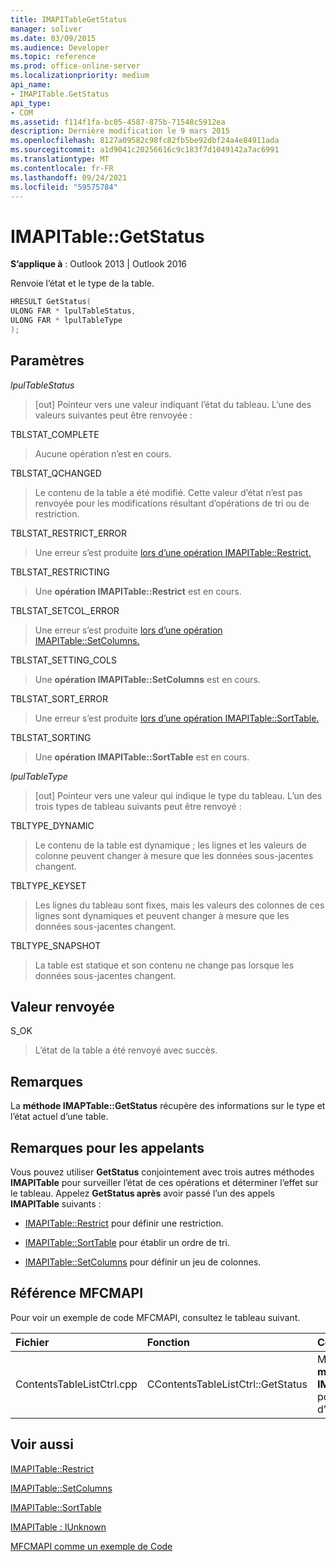 ```yaml
---
title: IMAPITableGetStatus
manager: soliver
ms.date: 03/09/2015
ms.audience: Developer
ms.topic: reference
ms.prod: office-online-server
ms.localizationpriority: medium
api_name:
- IMAPITable.GetStatus
api_type:
- COM
ms.assetid: f114f1fa-bc05-4587-875b-71548c5912ea
description: Dernière modification le 9 mars 2015
ms.openlocfilehash: 8127a09582c98fc82fb5be92dbf24a4e84911ada
ms.sourcegitcommit: a1d9041c20256616c9c183f7d1049142a7ac6991
ms.translationtype: MT
ms.contentlocale: fr-FR
ms.lasthandoff: 09/24/2021
ms.locfileid: "59575784"
---
```

# <a name="imapitablegetstatus"></a>IMAPITable::GetStatus

  
  
**S’applique à** : Outlook 2013 | Outlook 2016 
  
Renvoie l’état et le type de la table.
  
```cpp
HRESULT GetStatus(
ULONG FAR * lpulTableStatus,
ULONG FAR * lpulTableType
);
```

## <a name="parameters"></a>Paramètres

 _lpulTableStatus_
  
> [out] Pointeur vers une valeur indiquant l’état du tableau. L’une des valeurs suivantes peut être renvoyée :
    
TBLSTAT_COMPLETE 
  
> Aucune opération n’est en cours.
    
TBLSTAT_QCHANGED 
  
> Le contenu de la table a été modifié. Cette valeur d’état n’est pas renvoyée pour les modifications résultant d’opérations de tri ou de restriction.
    
TBLSTAT_RESTRICT_ERROR 
  
> Une erreur s’est produite [lors d’une opération IMAPITable::Restrict.](imapitable-restrict.md) 
    
TBLSTAT_RESTRICTING 
  
> Une **opération IMAPITable::Restrict** est en cours. 
    
TBLSTAT_SETCOL_ERROR 
  
> Une erreur s’est produite [lors d’une opération IMAPITable::SetColumns.](imapitable-setcolumns.md) 
    
TBLSTAT_SETTING_COLS 
  
> Une **opération IMAPITable::SetColumns** est en cours. 
    
TBLSTAT_SORT_ERROR 
  
> Une erreur s’est produite [lors d’une opération IMAPITable::SortTable.](imapitable-sorttable.md) 
    
TBLSTAT_SORTING 
  
> Une **opération IMAPITable::SortTable** est en cours. 
    
 _lpulTableType_
  
> [out] Pointeur vers une valeur qui indique le type du tableau. L’un des trois types de tableau suivants peut être renvoyé :
    
TBLTYPE_DYNAMIC 
  
> Le contenu de la table est dynamique ; les lignes et les valeurs de colonne peuvent changer à mesure que les données sous-jacentes changent.
    
TBLTYPE_KEYSET 
  
> Les lignes du tableau sont fixes, mais les valeurs des colonnes de ces lignes sont dynamiques et peuvent changer à mesure que les données sous-jacentes changent.
    
TBLTYPE_SNAPSHOT 
  
> La table est statique et son contenu ne change pas lorsque les données sous-jacentes changent.
    
## <a name="return-value"></a>Valeur renvoyée

S_OK 
  
> L’état de la table a été renvoyé avec succès.
    
## <a name="remarks"></a>Remarques

La **méthode IMAPTable::GetStatus** récupère des informations sur le type et l’état actuel d’une table. 
  
## <a name="notes-to-callers"></a>Remarques pour les appelants

Vous pouvez utiliser **GetStatus** conjointement avec trois autres méthodes **IMAPITable** pour surveiller l’état de ces opérations et déterminer l’effet sur le tableau. Appelez **GetStatus après** avoir passé l’un des appels **IMAPITable** suivants : 
  
- [IMAPITable::Restrict](imapitable-restrict.md) pour définir une restriction. 
    
- [IMAPITable::SortTable](imapitable-sorttable.md) pour établir un ordre de tri. 
    
- [IMAPITable::SetColumns](imapitable-setcolumns.md) pour définir un jeu de colonnes. 
    
## <a name="mfcmapi-reference"></a>Référence MFCMAPI

Pour voir un exemple de code MFCMAPI, consultez le tableau suivant.
  
|**Fichier**|**Fonction**|**Commentaire**|
|:-----|:-----|:-----|
|ContentsTableListCtrl.cpp  <br/> |CContentsTableListCtrl::GetStatus  <br/> |MFCMAPI utilise la **méthode IMAPITable::GetStatus** pour signaler l’état d’une table.  <br/> |
   
## <a name="see-also"></a>Voir aussi



[IMAPITable::Restrict](imapitable-restrict.md)
  
[IMAPITable::SetColumns](imapitable-setcolumns.md)
  
[IMAPITable::SortTable](imapitable-sorttable.md)
  
[IMAPITable : IUnknown](imapitableiunknown.md)


[MFCMAPI comme un exemple de Code](mfcmapi-as-a-code-sample.md)

